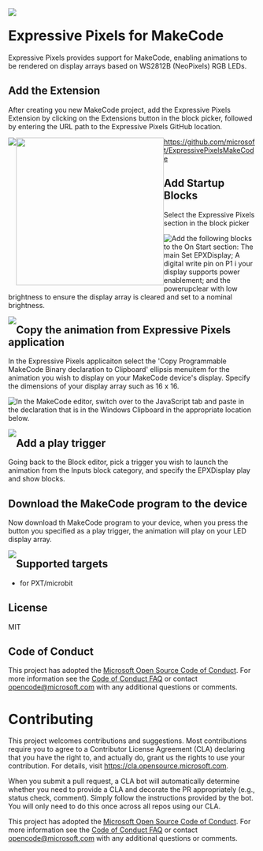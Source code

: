 <img src="https://github.com/microsoft/ExpressivePixels/blob/master/images/EPXGitHubLockup.png" style="float: left; margin-right: 10px;" />

# Expressive Pixels for MakeCode

Expressive Pixels provides support for MakeCode, enabling animations to be rendered on display arrays based on WS2812B (NeoPixels) RGB LEDs.

## Add the Extension

After creating you new MakeCode project, add the Expressive Pixels Extension by clicking on the Extensions button in the block picker, followed by entering the URL path to the Expressive Pixels GitHub location.

<img src="https://github.com/microsoft/ExpressivePixels/blob/master/images/Docs-MakeCode-Extension.png" style="float: left;" />
<img src="https://github.com/microsoft/ExpressivePixels/blob/master/images/Docs-MakeCode-ExtensionURL.png" style="float: left;"  width="300"/>

https://github.com/microsoft/ExpressivePixelsMakeCode 

## Add Startup Blocks

Select the Expressive Pixels section in the block picker

<img src="https://github.com/microsoft/ExpressivePixels/blob/master/images/Docs-MakeCode-EPXDisplay.png" style="float: left;" />

Add the following blocks to the On Start section: The main Set EPXDisplay; A digital write pin on P1 i your display supports power enablement; and the powerupclear with low brightness to ensure the display array is cleared and set to a nominal brightness.

<img src="https://github.com/microsoft/ExpressivePixels/blob/master/images/Docs-MakeCode-Startup.png" style="float: left;" />

## Copy the animation from Expressive Pixels application 

In the Expressive Pixels applicaiton select the 'Copy Programmable MakeCode Binary declaration to Clipboard' ellipsis menuitem for the animation you wish to display on your MakeCode device's display. Specify the dimensions of your display array such as 16 x 16.

In the MakeCode editor, switch over to the JavaScript tab <img src="https://github.com/microsoft/ExpressivePixels/blob/master/images/Docs-MakeCode-Javascript.png" style="float: left;" /> and paste in the declaration that is in the Windows Clipboard in the appropriate location below.

<img src="https://github.com/microsoft/ExpressivePixels/blob/master/images/Docs-MakeCode-JScript.png" style="float: left;" />

## Add a play trigger

Going back to the Block editor, pick a trigger you wish to launch the animation from the Inputs block category, and specify the EPXDisplay play and show blocks. 

## Download the MakeCode program to the device

Now download th MakeCode program to your device, when you press the button you specified as a play trigger, the animation will play on your LED display array. 

<img src="https://github.com/microsoft/ExpressivePixels/blob/master/images/Docs-MakeCode-Button.png" style="float: left;" />

## Supported targets

* for PXT/microbit

## License

MIT

## Code of Conduct

This project has adopted the [Microsoft Open Source Code of Conduct](https://opensource.microsoft.com/codeofconduct/). For more information see the [Code of Conduct FAQ](https://opensource.microsoft.com/codeofconduct/faq/) or contact [opencode@microsoft.com](mailto:opencode@microsoft.com) with any additional questions or comments.

# Contributing

This project welcomes contributions and suggestions.  Most contributions require you to agree to a
Contributor License Agreement (CLA) declaring that you have the right to, and actually do, grant us
the rights to use your contribution. For details, visit https://cla.opensource.microsoft.com.

When you submit a pull request, a CLA bot will automatically determine whether you need to provide
a CLA and decorate the PR appropriately (e.g., status check, comment). Simply follow the instructions
provided by the bot. You will only need to do this once across all repos using our CLA.

This project has adopted the [Microsoft Open Source Code of Conduct](https://opensource.microsoft.com/codeofconduct/).
For more information see the [Code of Conduct FAQ](https://opensource.microsoft.com/codeofconduct/faq/) or
contact [opencode@microsoft.com](mailto:opencode@microsoft.com) with any additional questions or comments.

